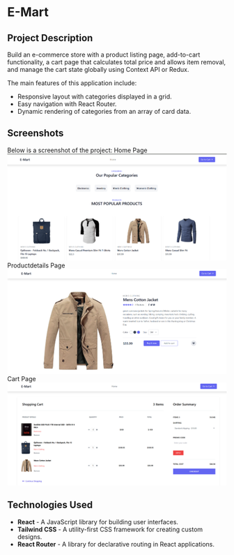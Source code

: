 
# E-Mart

## Project Description

Build an e-commerce store with a product listing page, add-to-cart functionality, a cart page that calculates total price and allows item removal, and manage the cart state globally using Context API or Redux.

The main features of this application include:
- Responsive layout with categories displayed in a grid.
- Easy navigation with React Router.
- Dynamic rendering of categories from an array of card data.

## Screenshots

Below is a screenshot of the project:
Home Page
![Screenshot](./output/homepage.png)
Productdetails Page
![Screenshot](./output/productdetails.png)
Cart Page
![Screenshot](./output/cart.png)

## Technologies Used
- **React** - A JavaScript library for building user interfaces.
- **Tailwind CSS** - A utility-first CSS framework for creating custom designs.
- **React Router** - A library for declarative routing in React applications.

